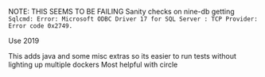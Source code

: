 NOTE: THIS SEEMS TO BE FAILING
Sanity checks on nine-db getting `Sqlcmd: Error: Microsoft ODBC Driver 17 for SQL Server : TCP Provider: Error code 0x2749.`

Use 2019

This adds java and some misc extras so its easier to run tests without lighting up multiple dockers
Most helpful with circle 
